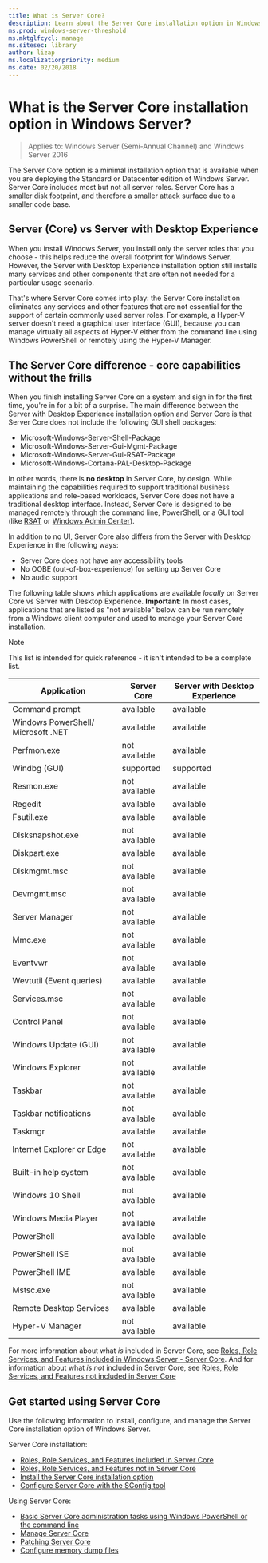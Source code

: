 ```yaml
---
title: What is Server Core?
description: Learn about the Server Core installation option in Windows Server
ms.prod: windows-server-threshold
ms.mktglfcycl: manage
ms.sitesec: library
author: lizap
ms.localizationpriority: medium
ms.date: 02/20/2018
---
```

# What is the Server Core installation option in Windows Server?

> Applies to: Windows Server (Semi-Annual Channel) and Windows Server 2016

The Server Core option is a minimal installation option that is available when you are deploying the Standard or Datacenter edition of Windows Server. Server Core includes most but not all server roles. Server Core has a smaller disk footprint, and therefore a smaller attack surface due to a smaller code base. 

## Server (Core) vs Server with Desktop Experience 
When you install Windows Server, you install only the server roles that you choose - this helps reduce the overall footprint for Windows Server. However, the Server with Desktop Experience installation option still installs many services and other components that are often not needed for a particular usage scenario. 

That's where Server Core comes into play: the Server Core installation eliminates any services and other features that are not essential for the support of certain commonly used server roles. For example, a Hyper-V server doesn't need a graphical user interface (GUI), because you can manage virtually all aspects of Hyper-V either from the command line using Windows PowerShell or remotely using the Hyper-V Manager. 

## The Server Core difference - core capabilities without the frills
When you finish installing Server Core on a system and sign in for the first time, you're in for a bit of a surprise. The main difference between the Server with Desktop Experience installation option and Server Core is that Server Core does not include the following GUI shell packages:

- Microsoft-Windows-Server-Shell-Package
- Microsoft-Windows-Server-Gui-Mgmt-Package
- Microsoft-Windows-Server-Gui-RSAT-Package
- Microsoft-Windows-Cortana-PAL-Desktop-Package

In other words, there is **no desktop** in Server Core, by design. While maintaining the capabilities required to support traditional business applications and role-based workloads, Server Core does not have a traditional desktop interface. Instead, Server Core is designed to be managed remotely through the command line, PowerShell, or a GUI tool (like [RSAT](../../remote/remote-server-administration-tools.md) or [Windows Admin Center](../../manage/windows-admin-center/overview.md)).

In addition to no UI, Server Core also differs from the Server with Desktop Experience in the following ways:

- Server Core does not have any accessibility tools
- No OOBE (out-of-box-experience) for setting up Server Core
- No audio support

The following table shows which applications are available *locally* on Server Core vs Server with Desktop Experience. **Important**: In most cases, applications that are listed as "not available" below can be run remotely from a Windows client computer and used to manage your Server Core installation.

> [!NOTE]
> This list is intended for quick reference - it isn't intended to be a complete list.


| Application                     | Server Core     | Server with Desktop Experience |
|------------------------------------|-----------------|--------------------------------|
| Command prompt                     | available       | available                      |
| Windows PowerShell/ Microsoft .NET | available       | available                      |
| Perfmon.exe                        | not available  | available                      |
| Windbg (GUI)                         | supported       | supported                      |
| Resmon.exe                         | not available   | available                      |
| Regedit                            | available       | available                      |
| Fsutil.exe                         | available       | available                      |
| Disksnapshot.exe                   | not available   | available                      |
| Diskpart.exe                       | available       | available                      |
| Diskmgmt.msc                       | not available   | available                      |
| Devmgmt.msc                        | not available   | available                      |
| Server Manager                     | not available  | available                      |
| Mmc.exe                            | not available   | available                      |
| Eventvwr                           | not available  | available                      |
| Wevtutil (Event queries)           | available       | available                      |
| Services.msc                       | not available   | available                      |
| Control Panel                      | not available   | available                      |
| Windows Update (GUI)                 | not available | available                      |
| Windows Explorer                   | not available   | available                      |
| Taskbar                            | not available   | available                      |
| Taskbar notifications              | not available   | available                      |
| Taskmgr                            | available       | available                      |
| Internet Explorer or Edge          | not available   | available                      |
| Built-in help system               | not available   | available                      |
| Windows 10 Shell                   | not available   | available                      |
| Windows Media Player               | not available   | available                      |
| PowerShell                         | available       | available                      |
| PowerShell ISE                     | not available   | available                      |
| PowerShell IME                     | available       | available                      |
| Mstsc.exe                          | not available   | available                      |
| Remote Desktop Services            | available       | available                      |
| Hyper-V Manager                    | not available  | available                      |


For more information about what *is* included in Server Core, see [Roles, Role Services, and Features included in Windows Server - Server Core](server-core-roles-and-services.md). And for information about what *is not* included in Server Core, see [Roles, Role Services, and Features not included in Server Core](server-core-removed-roles.md)

## Get started using Server Core
Use the following information to install, configure, and manage the Server Core installation option of Windows Server.

Server Core installation: 
- [Roles, Role Services, and Features included in Server Core](server-core-roles-and-services.md)
- [Roles, Role Services, and Features not in Server Core](server-core-removed-roles.md)
- [Install the Server Core installation option](../../get-started/getting-started-with-server-core.md)
- [Configure Server Core with the SConfig tool](../../get-started/sconfig-on-ws2016.md)

Using Server Core:
- [Basic Server Core administration tasks using Windows PowerShell or the command line](server-core-administer.md)
- [Manage Server Core](server-core-manage.md)
- [Patching Server Core](server-core-servicing.md)
- [Configure memory dump files](server-core-memory-dump.md)